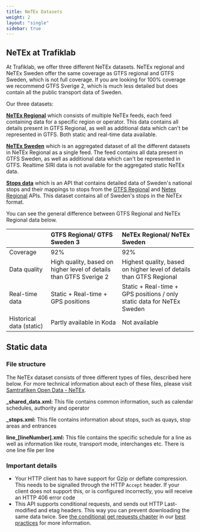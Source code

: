 ```yaml
---
title: NeTEx Datasets
weight: 2
layout: "single"
sidebar: true
---
```


## NeTEx at Trafiklab

At Trafiklab, we offer three different NeTEx datasets. NeTEx regional and NeTEx Sweden offer the same coverage as
GTFS regional and GTFS Sweden, which is not full coverage. If you are looking for 100% coverage we recommend
GTFS Sverige 2, which is much less detailed but does contain all the public transport data of Sweden.

Our three datasets:

[**NeTEx Regional**](/api/netex-datasets/netex-regional/) which consists of multiple NeTEx feeds, each feed containing data
  for a specific region or operator. This data contains all details present in GTFS Regional, as well as additional data
  which can't be represented in GTFS. Both static and real-time data available.

[**NeTEx Sweden**](/api/netex-datasets/netex-sweden/) which is an aggregated dataset of all the different datasets in
  NeTEx Regional as a single feed. The feed contains all data present in GTFS Sweden, as well as additional data which
  can't be represented in GTFS. Realtime SIRI data is not available for the aggregated static NeTEx data.

[**Stops data**](/api/netex-datasets/stops-data/) which is an API that contains detailed data of Sweden's national stops
  and their mappings to stops from the [GTFS Regional](/api/gtfs-datasets/gtfs-regional/)
  and [Netex Regional](/api/netex-datasets/netex-regional/) APIs. This dataset contains all of
  Sweden's stops in the NeTEx format.

You can see the general difference between GTFS Regional and NeTEx Regional data below.
<div class="wide">

|                          | GTFS Regional/ GTFS Sweden 3                                       | NeTEx Regional/ NeTEx Sweden                                           |
|:-------------------------|:-------------------------------------------------------------------|:-----------------------------------------------------------------------|
| Coverage                 | 92%                                                                | 92%                                                                    |
| Data quality             | High quality, based on higher level of details than GTFS Sverige 2 | Highest quality, based on higher level of details than GTFS Regional   |
| Real-time data           | Static + Real-time + GPS positions                                 | Static + Real-time + GPS positions / only static data for NeTEx Sweden |
| Historical data (static) | Partly available in Koda                                           | Not available                                                          |

</div>

## Static data
### File structure
The NeTEx dataset consists of three different types of files, described here below. For more technical information about each of these files, please
visit [Samtrafiken Open Data - NeTEx](https://samtrafiken.atlassian.net/wiki/spaces/SamtrafikenOpenData/pages/989233182/Samtrafiken+NeTEx+export).

**_shared_data.xml:** 
This file contains common information, such as calendar schedules, authority and operator

**_stops.xml:**
This file contains information about stops, such as quays, stop areas and entrances

**line\_\[lineNumber\].xml:**
This file contains the specific schedule for a line as well as information like route, transport mode, interchanges etc. There
is one line file per line

### Important details

- Your HTTP client has to have support for Gzip or deflate compression. This needs to be signalled through the
  HTTP `Accept` header. If your client does not support this, or is configured incorrectly, you will receive an HTTP 406
  error code
- This API supports conditional requests, and sends out HTTP Last-modified and etag headers. This way you can prevent
  downloading the same data twice.
  See [the conditional get requests chapter](/docs/using-trafiklab-data/best-practices/conditional-get-requests/) in
  our [best practices](/docs/using-trafiklab-data/best-practices/) for more information.